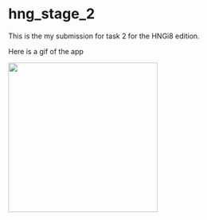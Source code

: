 # hng_stage_2

This is the my submission for task 2 for the HNGi8 edition.

Here is a gif of the app

<img src="https://media.giphy.com/media/UqdaIF3LycZHfC4CWL/giphy.gif" width =300>
